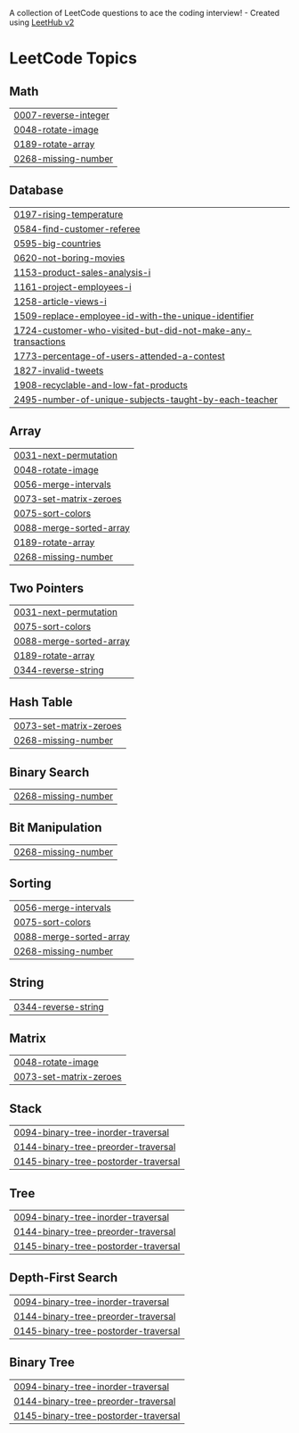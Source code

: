 A collection of LeetCode questions to ace the coding interview! - Created using [LeetHub v2](https://github.com/arunbhardwaj/LeetHub-2.0)
<!---LeetCode Topics Start-->
# LeetCode Topics
## Math
|  |
| ------- |
| [0007-reverse-integer](https://github.com/Kratos956/leetcode-daily-tracker/tree/master/0007-reverse-integer) |
| [0048-rotate-image](https://github.com/Kratos956/leetcode-daily-tracker/tree/master/0048-rotate-image) |
| [0189-rotate-array](https://github.com/Kratos956/leetcode-daily-tracker/tree/master/0189-rotate-array) |
| [0268-missing-number](https://github.com/Kratos956/leetcode-daily-tracker/tree/master/0268-missing-number) |
## Database
|  |
| ------- |
| [0197-rising-temperature](https://github.com/Kratos956/leetcode-daily-tracker/tree/master/0197-rising-temperature) |
| [0584-find-customer-referee](https://github.com/Kratos956/leetcode-daily-tracker/tree/master/0584-find-customer-referee) |
| [0595-big-countries](https://github.com/Kratos956/leetcode-daily-tracker/tree/master/0595-big-countries) |
| [0620-not-boring-movies](https://github.com/Kratos956/leetcode-daily-tracker/tree/master/0620-not-boring-movies) |
| [1153-product-sales-analysis-i](https://github.com/Kratos956/leetcode-daily-tracker/tree/master/1153-product-sales-analysis-i) |
| [1161-project-employees-i](https://github.com/Kratos956/leetcode-daily-tracker/tree/master/1161-project-employees-i) |
| [1258-article-views-i](https://github.com/Kratos956/leetcode-daily-tracker/tree/master/1258-article-views-i) |
| [1509-replace-employee-id-with-the-unique-identifier](https://github.com/Kratos956/leetcode-daily-tracker/tree/master/1509-replace-employee-id-with-the-unique-identifier) |
| [1724-customer-who-visited-but-did-not-make-any-transactions](https://github.com/Kratos956/leetcode-daily-tracker/tree/master/1724-customer-who-visited-but-did-not-make-any-transactions) |
| [1773-percentage-of-users-attended-a-contest](https://github.com/Kratos956/leetcode-daily-tracker/tree/master/1773-percentage-of-users-attended-a-contest) |
| [1827-invalid-tweets](https://github.com/Kratos956/leetcode-daily-tracker/tree/master/1827-invalid-tweets) |
| [1908-recyclable-and-low-fat-products](https://github.com/Kratos956/leetcode-daily-tracker/tree/master/1908-recyclable-and-low-fat-products) |
| [2495-number-of-unique-subjects-taught-by-each-teacher](https://github.com/Kratos956/leetcode-daily-tracker/tree/master/2495-number-of-unique-subjects-taught-by-each-teacher) |
## Array
|  |
| ------- |
| [0031-next-permutation](https://github.com/Kratos956/leetcode-daily-tracker/tree/master/0031-next-permutation) |
| [0048-rotate-image](https://github.com/Kratos956/leetcode-daily-tracker/tree/master/0048-rotate-image) |
| [0056-merge-intervals](https://github.com/Kratos956/leetcode-daily-tracker/tree/master/0056-merge-intervals) |
| [0073-set-matrix-zeroes](https://github.com/Kratos956/leetcode-daily-tracker/tree/master/0073-set-matrix-zeroes) |
| [0075-sort-colors](https://github.com/Kratos956/leetcode-daily-tracker/tree/master/0075-sort-colors) |
| [0088-merge-sorted-array](https://github.com/Kratos956/leetcode-daily-tracker/tree/master/0088-merge-sorted-array) |
| [0189-rotate-array](https://github.com/Kratos956/leetcode-daily-tracker/tree/master/0189-rotate-array) |
| [0268-missing-number](https://github.com/Kratos956/leetcode-daily-tracker/tree/master/0268-missing-number) |
## Two Pointers
|  |
| ------- |
| [0031-next-permutation](https://github.com/Kratos956/leetcode-daily-tracker/tree/master/0031-next-permutation) |
| [0075-sort-colors](https://github.com/Kratos956/leetcode-daily-tracker/tree/master/0075-sort-colors) |
| [0088-merge-sorted-array](https://github.com/Kratos956/leetcode-daily-tracker/tree/master/0088-merge-sorted-array) |
| [0189-rotate-array](https://github.com/Kratos956/leetcode-daily-tracker/tree/master/0189-rotate-array) |
| [0344-reverse-string](https://github.com/Kratos956/leetcode-daily-tracker/tree/master/0344-reverse-string) |
## Hash Table
|  |
| ------- |
| [0073-set-matrix-zeroes](https://github.com/Kratos956/leetcode-daily-tracker/tree/master/0073-set-matrix-zeroes) |
| [0268-missing-number](https://github.com/Kratos956/leetcode-daily-tracker/tree/master/0268-missing-number) |
## Binary Search
|  |
| ------- |
| [0268-missing-number](https://github.com/Kratos956/leetcode-daily-tracker/tree/master/0268-missing-number) |
## Bit Manipulation
|  |
| ------- |
| [0268-missing-number](https://github.com/Kratos956/leetcode-daily-tracker/tree/master/0268-missing-number) |
## Sorting
|  |
| ------- |
| [0056-merge-intervals](https://github.com/Kratos956/leetcode-daily-tracker/tree/master/0056-merge-intervals) |
| [0075-sort-colors](https://github.com/Kratos956/leetcode-daily-tracker/tree/master/0075-sort-colors) |
| [0088-merge-sorted-array](https://github.com/Kratos956/leetcode-daily-tracker/tree/master/0088-merge-sorted-array) |
| [0268-missing-number](https://github.com/Kratos956/leetcode-daily-tracker/tree/master/0268-missing-number) |
## String
|  |
| ------- |
| [0344-reverse-string](https://github.com/Kratos956/leetcode-daily-tracker/tree/master/0344-reverse-string) |
## Matrix
|  |
| ------- |
| [0048-rotate-image](https://github.com/Kratos956/leetcode-daily-tracker/tree/master/0048-rotate-image) |
| [0073-set-matrix-zeroes](https://github.com/Kratos956/leetcode-daily-tracker/tree/master/0073-set-matrix-zeroes) |
## Stack
|  |
| ------- |
| [0094-binary-tree-inorder-traversal](https://github.com/Kratos956/leetcode-daily-tracker/tree/master/0094-binary-tree-inorder-traversal) |
| [0144-binary-tree-preorder-traversal](https://github.com/Kratos956/leetcode-daily-tracker/tree/master/0144-binary-tree-preorder-traversal) |
| [0145-binary-tree-postorder-traversal](https://github.com/Kratos956/leetcode-daily-tracker/tree/master/0145-binary-tree-postorder-traversal) |
## Tree
|  |
| ------- |
| [0094-binary-tree-inorder-traversal](https://github.com/Kratos956/leetcode-daily-tracker/tree/master/0094-binary-tree-inorder-traversal) |
| [0144-binary-tree-preorder-traversal](https://github.com/Kratos956/leetcode-daily-tracker/tree/master/0144-binary-tree-preorder-traversal) |
| [0145-binary-tree-postorder-traversal](https://github.com/Kratos956/leetcode-daily-tracker/tree/master/0145-binary-tree-postorder-traversal) |
## Depth-First Search
|  |
| ------- |
| [0094-binary-tree-inorder-traversal](https://github.com/Kratos956/leetcode-daily-tracker/tree/master/0094-binary-tree-inorder-traversal) |
| [0144-binary-tree-preorder-traversal](https://github.com/Kratos956/leetcode-daily-tracker/tree/master/0144-binary-tree-preorder-traversal) |
| [0145-binary-tree-postorder-traversal](https://github.com/Kratos956/leetcode-daily-tracker/tree/master/0145-binary-tree-postorder-traversal) |
## Binary Tree
|  |
| ------- |
| [0094-binary-tree-inorder-traversal](https://github.com/Kratos956/leetcode-daily-tracker/tree/master/0094-binary-tree-inorder-traversal) |
| [0144-binary-tree-preorder-traversal](https://github.com/Kratos956/leetcode-daily-tracker/tree/master/0144-binary-tree-preorder-traversal) |
| [0145-binary-tree-postorder-traversal](https://github.com/Kratos956/leetcode-daily-tracker/tree/master/0145-binary-tree-postorder-traversal) |
<!---LeetCode Topics End-->